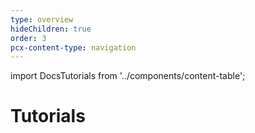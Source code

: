 ```yaml
---
type: overview
hideChildren: true
order: 3
pcx-content-type: navigation
---
```


import DocsTutorials from '../components/content-table';

# Tutorials

<DocsTutorials />
